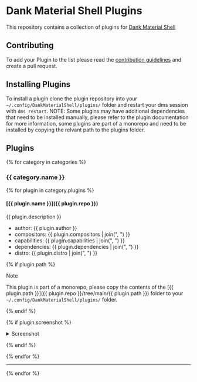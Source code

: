 # Dank Material Shell Plugins

This repository contains a collection of plugins for [Dank Material Shell](https://github.com/AvengeMedia/DankMaterialShell)

## Contributing

To add your Plugin to the list please read the [contribution guidelines](CONTRIBUTING.md) and create a pull request.

## Installing Plugins

To install a plugin clone the plugin repository into your `~/.config/DankMaterialShell/plugins/` folder and restart your dms session with `dms restart`. NOTE: Some plugins may have additional dependencies that need to be installed manually, please refer to the plugin documentation for more information, some plugins are part of a monorepo and need to be installed by copying the relvant path to the plugins folder.

## Plugins

{% for category in categories %}
### {{ category.name }}

{% for plugin in category.plugins %}
#### [{{ plugin.name }}]({{ plugin.repo }})

{{ plugin.description }}

- author: {{ plugin.author }}
- compositors: {{ plugin.compositors | join(", ") }}
- capabilities: {{ plugin.capabilities | join(", ") }}
- dependencies: {{ plugin.dependencies | join(", ") }}
- distro: {{ plugin.distro | join(", ") }}

{% if plugin.path %}

> [!NOTE]
> This plugin is part of a monorepo, please copy the contents of the [{{ plugin.path }}]({{ plugin.repo }}/tree/main/{{ plugin.path }}) folder to your `~/.config/DankMaterialShell/plugins/` folder.

{% endif %}

{% if plugin.screenshot %}

<details>
<summary>Screenshot</summary>

![screenshot]({{ plugin.screenshot }})

</details>

{% endif %}

{% endfor %}

----

{% endfor %}
